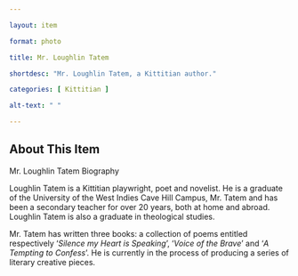 ```yaml
--- 

layout: item

format: photo 

title: Mr. Loughlin Tatem 

shortdesc: "Mr. Loughlin Tatem, a Kittitian author."

categories: [ Kittitian ] 

alt-text: " "

--- 
```


## About This Item 

Mr. Loughlin Tatem  Biography

Loughlin Tatem is a Kittitian playwright, poet and novelist. He is a graduate of the University of the West Indies Cave Hill Campus, Mr. Tatem and has been a secondary teacher for over 20 years, both at home and abroad. Loughlin Tatem is also a graduate in theological studies. 

Mr. Tatem has written three books: a collection of poems entitled respectively ‘_Silence my Heart is Speaking_’, ‘_Voice of the Brave_’ and ‘_A Tempting to Confess_’.  He is currently in the process of producing a series of literary creative pieces.  

